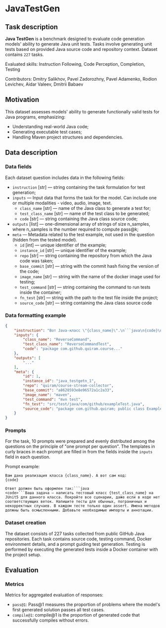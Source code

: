 # JavaTestGen


## Task description

**Java TestGen** is a benchmark designed to evaluate code generation models' ability to generate Java unit tests. Tasks involve generating unit tests based on provided Java source code and repository context. Dataset contains `227` tasks.

Evaluated skills: Instruction Following, Code Perception, Completion, Testing

Contributors: Dmitry Salikhov, Pavel Zadorozhny, Pavel Adamenko, Rodion Levichev, Aidar Valeev, Dmitrii Babaev


## Motivation

This dataset assesses models' ability to generate functionally valid tests for Java programs, emphasizing:
- Understanding real-world Java code;
- Generating executable test cases;
- Handling Maven project structures and dependencies.


## Data description

### Data fields

Each dataset question includes data in the following fields:

- `instruction` [str] — string containing the task formulation for test generation;
- `inputs` — Input data that forms the task for the model. Can include one or multiple modalities - video, audio, image, text.
    - `class_name` [str] — name of the Java class to generate a test for;
    - `test_class_name` [str] — name of the test class to be generated;
    - `code` [str] — string containing the Java class source code;
- `outputs` [list] — one-dimensional array of strings of size n_samples, where n_samples is the number required to compute pass@k;
- `meta` — Metadata related to the test example, not used in the question (hidden from the tested model).
    - `id` [int] — unique identifier of the example;
    - `instance_id` [str] — unique identifier of the example;
    - `repo` [str] — string containing the repository from which the Java code was taken;
    - `base_commit` [str] — string with the commit hash fixing the version of the code;
    - `image_name` [str] — string with the name of the docker image used for testing;
    - `test_command` [str] — string containing the command to run tests inside the container;
    - `fn_test` [str] — string with the path to the test file inside the project;
    - `source_code` [str] — string containing the Java class source code


### Data formatting example

```json
{
    "instruction": "Вот Java-класс \"{class_name}\".\n```java\n{code}\n```\nНапишите JUnit5 тестовый класс \"{test_class_name}\". Включите позитивные сценарии, ошибки и граничные случаи.",
    "inputs": {
        "class_name": "ReverseCommand",
        "test_class_name": "ReverseCommandTest",
        "code": "package com.github.quiram.course..."
    },
    "outputs": [
        "..."
    ],
    "meta": {
        "id": 1,
        "instance_id": "java_testgetn_1",
        "repo": "quiram/course-stream-collector",
        "base_commit": "a8628593e8e96572a1c2a33",
        "image_name": "maven",
        "test_command": "mvn test",
        "fn_test": "src/test/java/com/github/exampleTest.java",
        "source_code": "package com.github.quiram; public class Example {}"
    }
}
```


### Prompts

For the task, 10 prompts were prepared and evenly distributed among the questions on the principle of "one prompt per question". The templates in curly braces in each prompt are filled in from the fields inside the `inputs` field in each question.

Prompt example:

```
Вам дана реализация класса {class_name}. А вот сам код:
{code}

Ответ должен быть оформлен так:```java
<code>```Ваша задача — написать тестовый класс {test_class_name} на JUnit5 для данного класса. Покройте все сценарии, даже если в коде нет соответствующих веток. Напишите тесты для обычных, пограничных и некорректных случаев. В каждом тесте только один assert. Имена методов должны быть осмысленными. Добавьте необходимые импорты и аннотации.
```


### Dataset creation

The dataset consists of 227 tasks collected from public GitHub Java repositories. Each task contains source code, testing command, Docker environment details, and a prompt guiding test generation. Testing is performed by executing the generated tests inside a Docker container with the project setup.


## Evaluation


### Metrics

Metrics for aggregated evaluation of responses:

- `pass@1`: Pass@1 measures the proportion of problems where the model's first generated solution passes all test cases.
- `compile@1`: compile@1 is the proportion of generated code that successfully compiles without errors.
